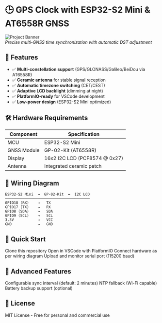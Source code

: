# 🕒 GPS Clock with ESP32-S2 Mini & AT6558R GNSS

![Project Banner](https://via.placeholder.com/800x300?text=ESP32-S2+Mini+GPS+Clock)  
*Precise multi-GNSS time synchronization with automatic DST adjustment*

## 📌 Features
- ✅ **Multi-constellation support** (GPS/GLONASS/Galileo/BeiDou via AT6558R)
- ✅ **Ceramic antenna** for stable signal reception
- ✅ **Automatic timezone switching** (CET/CEST)
- ✅ **Adaptive LCD backlight** (dimming at night)
- ✅ **PlatformIO-ready** for VSCode development
- ✅ **Low-power design** (ESP32-S2 Mini optimized)

## 🛠 Hardware Requirements
| Component | Specification |
|-----------|---------------|
| MCU | ESP32-S2 Mini |
| GNSS Module | GP-02-Kit (AT6558R) |
| Display | 16x2 I2C LCD (PCF8574 @ 0x27) |
| Antenna | Integrated ceramic patch |

## 🔌 Wiring Diagram
```plaintext
ESP32-S2 Mini  ↔  GP-02-Kit  ↔  I2C LCD
───────────────────────────────────────
GPIO18 (RX)    →   TX
GPIO17 (TX)    →   RX
GPIO8 (SDA)    →   SDA
GPIO9 (SCL)    →   SCL
3.3V           →   VCC
GND            →   GND
```
## 🚀 Quick Start
Clone this repository
Open in VSCode with PlatformIO
Connect hardware as per wiring diagram
Upload and monitor serial port (115200 baud)

## 🌟 Advanced Features
Configurable sync interval (default: 2 minutes)
NTP fallback (Wi-Fi capable)
Battery backup support (optional)

## 📜 License
MIT License - Free for personal and commercial use
